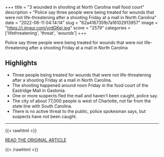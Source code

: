 +++
title = "3 wounded in shooting at North Carolina mall food court"
description = "Police say three people were being treated for wounds that were not life-threatening after a shooting Friday at a mall in North Carolina"
date = "2022-06-11 04:14:14"
slug = "62a416735fb7a16102913957"
image = "https://i.imgur.com/yrdGKej.jpg"
score = "2579"
categories = ['lifethreatening', 'threat', 'wounds']
+++

Police say three people were being treated for wounds that were not life-threatening after a shooting Friday at a mall in North Carolina

## Highlights

- Three people being treated for wounds that were not life-threatening after a shooting Friday at a mall in North Carolina.
- The shooting happened around noon Friday in the food court of the Eastridge Mall in Gastonia.
- One or more suspects fled the mall and haven't been caught, police say.
- The city of about 77,000 people is west of Charlotte, not far from the state line with South Carolina.
- There is no active threat to the public, police spokesman says, but suspects have not been caught.

---

{{< rawhtml >}}
  <p class="article-category">
    <a target="_blank" href="https://abcnews.go.com/US/wireStory/wounded-shooting-north-carolina-mall-food-court-85313775">READ THE ORIGINAL ARTICLE</a>
  </p>
{{< /rawhtml >}}
